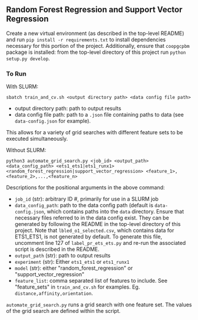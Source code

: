 ## Random Forest Regression and Support Vector Regression

Create a new virtual environment (as described in the top-level README) and run `pip install -r
requirements.txt` to install dependencies necessary for this portion of the project. Additionally,
ensure that `coopgcpbm` package is installed: from the top-level directory of this project run
`python setup.py develop`.

### To Run
With SLURM:
```
sbatch train_and_cv.sh <output directory path> <data config file path>
```
- output directory path: path to output results
- data config file path: path to a `.json` file containing paths to data (see `data-config.json`
for example).

This allows for a variety of grid searches with different feature sets to be executed 
simultaneously.

Without SLURM:
```
python3 automate_grid_search.py <job_id> <output_path> <data_config_path> <ets1_ets1|ets1_runx1>
<random_forest_regression|support_vector_regression> <feature_1>,<feature_2>,...,<feature_n>
```

Descriptions for the positional arguments in the above command:
- `job_id` (str): arbitrary ID #, primarily for use in a SLURM job
- `data_config_path`: path to the data config path (default is `data-config.json`, which contains paths into the `data` 
directory. Ensure that necessary files referred to in the data config exist. They can be generated by following the
README in the top-level directory of this project. Note that `lbled_o1_selected.csv`, which contains data for ETS1_ETS1,
is not generated by default. To generate this file, uncomment line 127 of `label_pr_ets_ets.py` and re-run the
associated script is described in the README.
- `output_path` (str): path to output results
- `experiment` (str): Either `ets1_ets1` or `ets1_runx1`
- `model` (str): either "random_forest_regression" or "support_vector_regression"
- `feature_list`: comma separated list of features to include. See "feature_sets" in
`train_and_cv.sh` for examples. Eg. `distance,affinity,orientation`.

`automate_grid_search.py` runs a grid search with one feature set. The values of the grid search
are defined within the script.
